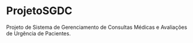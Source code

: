 # ProjetoSGDC
Projeto de Sistema de Gerenciamento de Consultas Médicas e Avaliações de Urgência de Pacientes.
